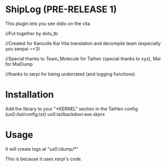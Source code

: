 # ShipLog (PRE-RELEASE 1)
This plugin lets you see stdio on the vita


//Put together by dots_tb

//Created for Kancolle Kai Vita translation and decompile team (expecially you senpai ~<3)

//Special thanks to Team_Molecule for Taihen (special thanks to xyz), Mai for MaiDump

//thanks to xerpi for being underrated (and logging functions)

# Installation
Add the library to your "*KERNEL" section in the TaiHen config (ux0:/tai/config.txt)
ux0:tai/backdoor.exe.skprx

# Usage
It will create logs at "ux0:/dump/*"

This is because it uses xerpi's code.
